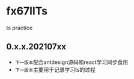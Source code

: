 # fx67llTs
ts practice

## 0.x.x.202107xx
* `下一版本`配合antdesign源码和react学习同步食用  
* `下一版本`主要用于记录学习ts的过程  
